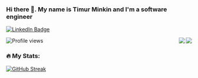 ### Hi there 👋. My name is Timur Minkin and I'm a software engineer
[<img src="https://img.shields.io/badge/LinkedIn-blue?style=for-the-badge&logo=linkedin&logoColor=white" alt="LinkedIn Badge"/>](https://www.linkedin.com/in/damilurg)

<img src="https://komarev.com/ghpvc/?username=damilurg&style=flat-square&color=blue" alt="Profile views"/>


<img src="https://github-readme-stats.vercel.app/api?username=damilurg&show_icons=true&count_private=true" align="right" />

<img src="https://github-readme-stats.vercel.app/api/top-langs/?username=damilurg&langs_count=5" align="right">

### :fire: My Stats:

[![GitHub Streak](http://github-readme-streak-stats.herokuapp.com?user=damilurg)](https://git.io/streak-stats)

